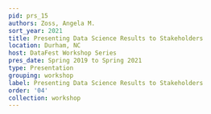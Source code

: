```yaml
---
pid: prs_15
authors: Zoss, Angela M.
sort_year: 2021
title: Presenting Data Science Results to Stakeholders
location: Durham, NC
host: DataFest Workshop Series
pres_date: Spring 2019 to Spring 2021
type: Presentation
grouping: workshop
label: Presenting Data Science Results to Stakeholders
order: '04'
collection: workshop
---
```

